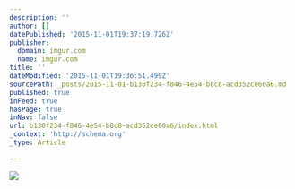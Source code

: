 ```yaml
---
description: ''
author: []
datePublished: '2015-11-01T19:37:19.726Z'
publisher:
  domain: imgur.com
  name: imgur.com
title: ''
dateModified: '2015-11-01T19:36:51.499Z'
sourcePath: _posts/2015-11-01-b130f234-f846-4e54-b8c8-acd352ce60a6.md
published: true
inFeed: true
hasPage: true
inNav: false
url: b130f234-f846-4e54-b8c8-acd352ce60a6/index.html
_context: 'http://schema.org'
_type: Article

---
```

![](http://i.imgur.com/LukK1z7.jpg)
